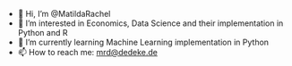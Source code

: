 - 👋 Hi, I’m @MatildaRachel
- 👀 I’m interested in Economics, Data Science and their implementation in Python and R
- 🌱 I’m currently learning Machine Learning implementation in Python
- 📫 How to reach me: mrd@dedeke.de

<!---
MatildaRachel/MatildaRachel is a ✨ special ✨ repository because its `README.md` (this file) appears on your GitHub profile.
You can click the Preview link to take a look at your changes.
--->
